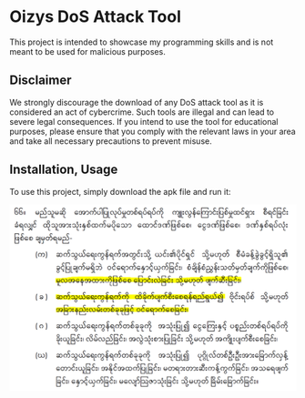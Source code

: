 # Oizys DoS Attack Tool

This project is intended to showcase my programming skills and is not meant to be used for malicious purposes. 

## Disclaimer

We strongly discourage the download of any DoS attack tool as it is considered an act of cybercrime. Such tools are illegal and can lead to severe legal consequences. If you intend to use the tool for educational purposes, please ensure that you comply with the relevant laws in your area and take all necessary precautions to prevent misuse.

## Installation, Usage

To use this project, simply download the apk file and run it:

<img src="https://github.com/thawdezin/oizys_website/blob/master/66.png" alt="Warning">

